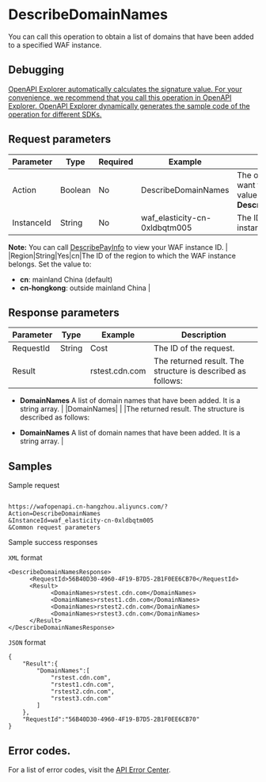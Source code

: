 # DescribeDomainNames

You can call this operation to obtain a list of domains that have been added to a specified WAF instance.

## Debugging

[OpenAPI Explorer automatically calculates the signature value. For your convenience, we recommend that you call this operation in OpenAPI Explorer. OpenAPI Explorer dynamically generates the sample code of the operation for different SDKs.](https://api.aliyun.com/#product=waf-openapi&api=DescribeDomainNames&type=RPC&version=2018-01-17)

## Request parameters

|Parameter|Type|Required|Example|Description|
|---------|----|--------|-------|-----------|
|Action|Boolean|No|DescribeDomainNames|The operation that you want to perform. Set the value to **DescribeDomainNames**. |
|InstanceId|String|No|waf\_elasticity-cn-0xldbqtm005|The ID of the WAF instance.

**Note:** You can call [DescribePayInfo](~~86651~~) to view your WAF instance ID. |
|Region|String|Yes|cn|The ID of the region to which the WAF instance belongs. Set the value to:

-   **cn**: mainland China \(default\)
-   **cn-hongkong**: outside mainland China |

## Response parameters

|Parameter|Type|Example|Description|
|---------|----|-------|-----------|
|RequestId|String|Cost|The ID of the request. |
|Result| |rstest.cdn.com|The returned result. The structure is described as follows:

-   **DomainNames** A list of domain names that have been added. It is a string array. |
|DomainNames| | |The returned result. The structure is described as follows:

-   **DomainNames** A list of domain names that have been added. It is a string array. |

## Samples

Sample request

```

https://wafopenapi.cn-hangzhou.aliyuncs.com/?Action=DescribeDomainNames
&InstanceId=waf_elasticity-cn-0xldbqtm005
&Common request parameters

```

Sample success responses

`XML` format

```
<DescribeDomainNamesResponse>
      <RequestId>56B40D30-4960-4F19-B7D5-2B1F0EE6CB70</RequestId>
      <Result>
            <DomainNames>rstest.cdn.com</DomainNames>
            <DomainNames>rstest1.cdn.com</DomainNames>
            <DomainNames>rstest2.cdn.com</DomainNames>
            <DomainNames>rstest3.cdn.com</DomainNames>
      </Result>
</DescribeDomainNamesResponse>
```

`JSON` format

```
{
	"Result":{
		"DomainNames":[
			"rstest.cdn.com",
			"rstest1.cdn.com",
			"rstest2.cdn.com",
			"rstest3.cdn.com"
		]
	},
	"RequestId":"56B40D30-4960-4F19-B7D5-2B1F0EE6CB70"
}
```

## Error codes.

For a list of error codes, visit the [API Error Center](https://error-center.alibabacloud.com/status/product/waf-openapi).

